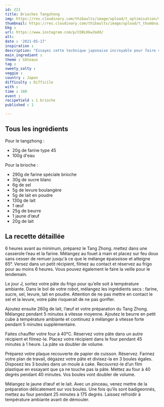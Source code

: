 ```yaml
---
id: 221
title: Brioches Tangzhong
img: https://res.cloudinary.com/thibaults/image/upload/t_optimisation/v1621279310/Recipes/20210517_brioche_tangzhong.jpg
thumbnail: https://res.cloudinary.com/thibaults/image/upload/t_thumbnail_josie/v1621279310/Recipes/20210517_brioche_tangzhong.jpg
bkg : 
url: https://www.instagram.com/p/CO8LKkwJmdd/
alt: 
date : '2021-05-17'
inspiration : 
description: "Essayez cette technique japonaise incroyable pour faire votre brioche !"
main_ingredient : 
theme : Gâteaux
tag : 
sweety_salty : 
veggie : 
country : Japon
difficulty : Difficile
with : 
time : 180
event : 
recipeYield : 1 brioche
published : 1

---
```


## Tous les ingrédients
Pour le tangzhong :
 - 20g de farine type 45
 - 100g d'eau

Pour la brioche :
 - 290g de farine spéciale brioche
 - 30g de sucre blanc
 - 6g de sel
 - 5g de levure boulangère
 - 5g de lait en poudre
 - 130g de lait
 - 1 œuf
 - 25g de beurre
 - 1 jaune d’œuf
 - 20g de lait

## La recette détaillée
6 heures avant au minimum, préparez le Tang Zhong. mettez dans une casserole l’eau et la farine. Mélangez au fouet à main et placez sur feu doux sans cesser de remuer jusqu'à ce que le mélange épaississe et atteigne 65°. Versez dans un petit récipient, filmez au contact et réservez au frigo pour au moins 6 heures. Vous pouvez également le faire la veille pour le lendemain.

Le jour J, sortez votre pâte du frigo pour qu’elle soit à température ambiante. Dans le bol de votre robot, mélangez les ingrédients secs : farine, sucre, sel, levure, lait en poudre. Attention de ne pas mettre en contact le sel et la levure, votre pâte risquerait de ne pas gonfler.

Ajoutez ensuite 260g de lait, l’œuf et votre préparation du Tang Zhong. Mélangez pendant 5 minutes à vitesse moyenne. Ajoutez le beurre en petit cube à température ambiante et continuez à mélanger à vitesse forte pendant 5 minutes supplémentaire.

Faites chauffer votre four à 40°C. Réservez votre pâte dans un autre récipient et filmez-le. Placez votre récipient dans le four pendant 45 minutes à 1 heure. La pâte va doubler de volume.

Préparez votre plaque recouverte de papier de cuisson. Réservez. Farinez votre plan de travail, dégazez votre pâte et divisez-la en 3 boules égales. Disposez les 3 boules dans un moule à cake. Recouvrez-le d’un film plastique en essayant que ça ne touche pas la pâte. Mettez au four à 40 degrés pendant 40 minutes. Vos boules vont doubler de volume.

Mélangez le jaune d’œuf et le lait. Avec un pinceau, venez mettre de la préparation délicatement sur vos boules. Une fois qu’ils sont badigeonnés, mettez au four pendant 25 minutes à 175 degrés. Laissez refroidir à température ambiante avant de démouler.